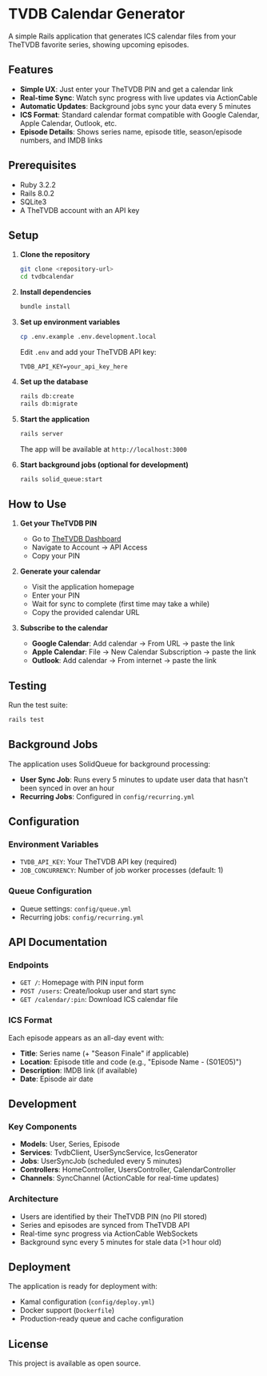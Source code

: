 # TVDB Calendar Generator

A simple Rails application that generates ICS calendar files from your TheTVDB favorite series, showing upcoming episodes.

## Features

- **Simple UX**: Just enter your TheTVDB PIN and get a calendar link
- **Real-time Sync**: Watch sync progress with live updates via ActionCable
- **Automatic Updates**: Background jobs sync your data every 5 minutes
- **ICS Format**: Standard calendar format compatible with Google Calendar, Apple Calendar, Outlook, etc.
- **Episode Details**: Shows series name, episode title, season/episode numbers, and IMDB links

## Prerequisites

- Ruby 3.2.2
- Rails 8.0.2
- SQLite3
- A TheTVDB account with an API key

## Setup

1. **Clone the repository**
   ```bash
   git clone <repository-url>
   cd tvdbcalendar
   ```

2. **Install dependencies**
   ```bash
   bundle install
   ```

3. **Set up environment variables**
   ```bash
   cp .env.example .env.development.local
   ```
   
   Edit `.env` and add your TheTVDB API key:
   ```
   TVDB_API_KEY=your_api_key_here
   ```

4. **Set up the database**
   ```bash
   rails db:create
   rails db:migrate
   ```

5. **Start the application**
   ```bash
   rails server
   ```

   The app will be available at `http://localhost:3000`

6. **Start background jobs (optional for development)**
   ```bash
   rails solid_queue:start
   ```

## How to Use

1. **Get your TheTVDB PIN**
   - Go to [TheTVDB Dashboard](https://thetvdb.com/dashboard)
   - Navigate to Account → API Access
   - Copy your PIN

2. **Generate your calendar**
   - Visit the application homepage
   - Enter your PIN
   - Wait for sync to complete (first time may take a while)
   - Copy the provided calendar URL

3. **Subscribe to the calendar**
   - **Google Calendar**: Add calendar → From URL → paste the link
   - **Apple Calendar**: File → New Calendar Subscription → paste the link
   - **Outlook**: Add calendar → From internet → paste the link

## Testing

Run the test suite:
```bash
rails test
```

## Background Jobs

The application uses SolidQueue for background processing:
- **User Sync Job**: Runs every 5 minutes to update user data that hasn't been synced in over an hour
- **Recurring Jobs**: Configured in `config/recurring.yml`

## Configuration

### Environment Variables
- `TVDB_API_KEY`: Your TheTVDB API key (required)
- `JOB_CONCURRENCY`: Number of job worker processes (default: 1)

### Queue Configuration
- Queue settings: `config/queue.yml`
- Recurring jobs: `config/recurring.yml`

## API Documentation

### Endpoints
- `GET /`: Homepage with PIN input form
- `POST /users`: Create/lookup user and start sync
- `GET /calendar/:pin`: Download ICS calendar file

### ICS Format
Each episode appears as an all-day event with:
- **Title**: Series name (+ "Season Finale" if applicable)
- **Location**: Episode title and code (e.g., "Episode Name - (S01E05)")
- **Description**: IMDB link (if available)
- **Date**: Episode air date

## Development

### Key Components
- **Models**: User, Series, Episode
- **Services**: TvdbClient, UserSyncService, IcsGenerator
- **Jobs**: UserSyncJob (scheduled every 5 minutes)
- **Controllers**: HomeController, UsersController, CalendarController
- **Channels**: SyncChannel (ActionCable for real-time updates)

### Architecture
- Users are identified by their TheTVDB PIN (no PII stored)
- Series and episodes are synced from TheTVDB API
- Real-time sync progress via ActionCable WebSockets
- Background sync every 5 minutes for stale data (>1 hour old)

## Deployment

The application is ready for deployment with:
- Kamal configuration (`config/deploy.yml`)
- Docker support (`Dockerfile`)
- Production-ready queue and cache configuration

## License

This project is available as open source.
